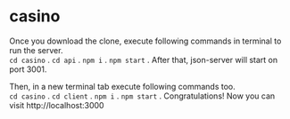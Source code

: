 # casino

Once you download the clone, execute following commands in terminal to run the server.  
`cd casino` . 
`cd api` . 
`npm i` . 
`npm start` . 
After that, json-server will start on port 3001.  

Then, in a new terminal tab execute following commands too.  
`cd casino` . 
`cd client` . 
`npm i` . 
`npm start` . 
Congratulations! Now you can visit http://localhost:3000
